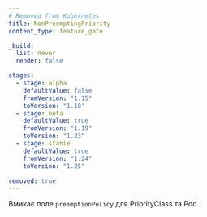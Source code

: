 ```yaml
---
# Removed from Kubernetes
title: NonPreemptingPriority
content_type: feature_gate

_build:
  list: never
  render: false

stages:
  - stage: alpha
    defaultValue: false
    fromVersion: "1.15"
    toVersion: "1.18"
  - stage: beta
    defaultValue: true
    fromVersion: "1.19"
    toVersion: "1.23"
  - stage: stable
    defaultValue: true
    fromVersion: "1.24"
    toVersion: "1.25"

removed: true
---
```

Вмикає поле `preemptionPolicy` для PriorityClass та Pod.
